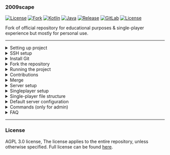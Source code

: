 ### 2009scape

[![License][license-shield]][license-url] [![Fork][fork-shield]][fork-url] [![Kotlin][kotlin-version]][kotlin-url] [![Java][java-version]][java-url] [![Release][play-release]][play-url] [![GitLab][gitlab-repo]][gitlab-url] [![License][github-repo]][github-url]

Fork of official repository for educational purposes & single-player experience but mostly for personal use.

***

<details>

<summary>Setting up project</summary>

***

### Setting up project

*For Windows users* - Turn developer mode on first in Windows developer settings.

1. Create a GitLab account.
2. Install [JDK 11](https://adoptium.net)
3. Install [IntelliJ IDEA](https://www.jetbrains.com/idea/download/)

***

</details>

<details>

<summary>SSH setup</summary>

***

### SSH setup

1. [Set up a key if you don't have one (ed25519)](https://docs.gitlab.com/ee/user/ssh.html#generate-an-ssh-key-pair)
2. [Add your public key to your gitlab account](https://docs.gitlab.com/ee/user/ssh.html#add-an-ssh-key-to-your-gitlab-account)
3. [Verify you can connect to git@gitlab.com](https://docs.gitlab.com/ee/user/ssh.html#verify-that-you-can-connect)

***

</details>

<details>

<summary>Install Git</summary>

***

<details>
<summary>on Windows</summary>

***

### Git on Windows

![Windows](https://i.imgur.com/p2UtTDY.png)

#### 1. Download

Visit the [official Git website](https://git-scm.com/download/win) to download the latest version of the Git installer
for Windows. The download should start automatically when you visit the page.

#### 2. Run the Installer

Launch the downloaded installer and follow the installation wizard.

#### 3. Verify the install via *Git Bash*

To ensure that Git has been installed correctly, open Git Bash and type the following command:

```  
git --version  
```

Press **Enter**, and the name of the version of Git you just installed should appear.

</details>
<details>
<summary>on macOS</summary>

***

### Git on macOS

#### 1. Download

Visit the [official Git website](https://git-scm.com/download/mac) to download the latest version of the Git installer
for macOS.

![macOs](https://i.imgur.com/vCe9oRG.png)

#### 2. Complete Installation Instructions

Once the installer is downloaded, open the .dmg file and follow the installation instructions.

#### 3. Verify Installation With Terminal

To ensure that Git has been installed correctly, open Terminal and type the following command:

```  
git --version  
```  

Press Enter, and you should see the version of Git you installed displayed on the next line.

</details>
<details>
<summary>on Linux</summary>  

***

### Git on Linux

#### 1. Install Via Package Manager

![Linux](https://i.imgur.com/htuf2ii.png)

The easiest way to install Git on Linux is through the package manager for your distribution. For Debian-based
distributions like Ubuntu, you can use the apt package manager:

```  
sudo apt-get install git  
```  

#### 2. Verify the Installation

***

Open Terminal and type in the following:

```  
git --version  
```  

</details>

***

</details>
<details>

<summary>Fork the repository</summary>

***

#### Fork the repository

1. Go to the page of the project you want to fork.
2. In the upper right corner you will find the **fork** button, click it.  
   ![Fork](https://i.imgur.com/Nahtart.png)

3. Select the project url = your gitlab username, and click fork project.  
   ![Url](https://i.imgur.com/h28Hph6.png)

4. Once the process is complete, you should be redirected to your account exactly to the homepage of the project you
   forked.
5. To get started work with the project, It needs to be moved to intelij idea, on your fork page, click the code button
   and copy the url.    
   ![Copy](https://i.imgur.com/AsUaLN3.png)

6. Start the IntelliJ IDEA and click **_Get from VCS_** button.  
   ![Vcs](https://i.imgur.com/8A5VBQJ.png)

7. To clone the fork into the program we will need [GIT](https://gitforwindows.org/index.html) (If you have not used the
   instructions above continue), you can download it right now by clicking **_download and install_**.  
   ![Install](https://i.imgur.com/Beto8tJ.png)

8. When the process finishes paste the previously copied **_URL_** of your fork, and wait for it to done.<br>
9. If you get this message after paste the url:, setup ssh again  
   ![Error](https://i.imgur.com/pKYNbZN.png)

10. When it finishes the process, the project will automatically open, when it is before that the program requires you
    to get permission select yes if you want to continue.
11. Once the project has opened in the lower right corner you will see a window indicating that you can **_Load maven_**
    config, do so and the project will automatically load, next.

***

</details>

<details>  

<summary>Running the project</summary>   

***

### Running the project

#### Linux / OSX

Start the game server with the included run script. Use `./run -h` for more info.

#### Windows

Start the game server with `run-server.bat`  
You can also use maven plugins, on the right side of the program:  
![17](https://i.imgur.com/guCIxqP.png)

***

</details>
<details>  

<summary>Contributions</summary>  

***

### Contributions

1. If you want to send your work to the main repository, add official repository as your upstream
2. In program click the terminal on bottom left corner and paste:

```  
git remote add upstream https://gitlab.com/2009scape/2009scape  
 ``` 

![9](https://i.imgur.com/ic0irvY.png)

***

</details>
<details>  

<summary>Merge</summary>   

***

### Merge

1. When you push changes to your repository, on the gitlab page, there will be an option for you to send this commit to
   the main repository.
2. Click New merge request option, select target branch master, continue, fill in the description (of the changes you
   made) and approve.  
   ![10](https://i.imgur.com/9A4q5jK.png)

If you have encountered a problem with GitLab please refer to the help center available at
this [link]( https://gitlab.com/help).

***

</details>

<details>  

<summary>Server setup</summary>  

***

### Server Setup

* ~~Set up `db` user with read/write permissions on server database~~
* ~~Put creds in `credentials.json`~~
* ~~`sudo apt install libmariadb3 libmariadb-dev`~~

***

</details>

<details>  

<summary>Singleplayer setup</summary> 

***

### Singleplayer

To run singleplayer, read the following information.

### Setup

1. Download [GitHub Desktop](https://desktop.github.com/download/) app.  
   ![](https://i.imgur.com/RZnyFVo.png)
2. Go to [singleplayer](https://github.com/szumaster1/game) repository.
3. Fork this repository to your repositories, then Clone it using github desktop app.  
   ![](https://i.imgur.com/GM2vT7k.png)  
   ![](https://github.com/user-attachments/assets/96765cd1-e5a4-47f3-8a3b-2b40b1f9a656)  
   ![](https://github.com/user-attachments/assets/83b6b35f-35d5-4cc3-a6a5-9c2ebcaa72a8)

4. Run `launch.bat` on Windows, or `launch.sh` on a UN*X system.  
   ![](https://i.imgur.com/y7lQ5F7.png)

5. If the server starts, run `client.jar`.

***

</details>
<details>

<summary>Single-player file structure</summary>

***

```
singleplayer_folder
├─ .gitignore
├─ launch.bat
├─ launch.sh
│
├─ game
│  │ ├─ client.jar
│  │ ├─ config.json
│  │ └─ server.jar
│  │
│  ├─ data
│  │   │ └─ ObjectParser.xml
│  │   │
│  │   ├─ botdata
│  │   │    ├─ botnames.txt
│  │   │    ├─ bot_dialogue.json
│  │   │    ├─ getnames.sh
│  │   │    ├─ ge_bot_appearances_and_equipment.json
│  │   │    ├─ namesandarmor.txt
│  │   │    ├─ namesandarmorscript
│  │   │    └─ pestcontrolcopies.txt
│  │   ├─ cache
│  │   │    ├─ main_file_cache.dat2
│  │   │    ├─ main_file_cache.idx0
│  │   │    ├─ main_file_cache.idx1
│  │   │    ├─ main_file_cache.idx2
│  │   │    ├─ main_file_cache.idx3
│  │   │    ├─ main_file_cache.idx4
│  │   │    ├─ main_file_cache.idx5
│  │   │    ├─ main_file_cache.idx6
│  │   │    ├─ main_file_cache.idx7
│  │   │    ├─ main_file_cache.idx8
│  │   │    ├─ main_file_cache.idx9
│  │   │    ├─ main_file_cache.idx10
│  │   │    ├─ main_file_cache.idx11
│  │   │    ├─ main_file_cache.idx12
│  │   │    ├─ main_file_cache.idx13
│  │   │    ├─ main_file_cache.idx14
│  │   │    ├─ main_file_cache.idx15
│  │   │    ├─ main_file_cache.idx16
│  │   │    ├─ main_file_cache.idx17
│  │   │    ├─ main_file_cache.idx18
│  │   │    ├─ main_file_cache.idx19
│  │   │    ├─ main_file_cache.idx20
│  │   │    ├─ main_file_cache.idx21
│  │   │    ├─ main_file_cache.idx22
│  │   │    ├─ main_file_cache.idx23
│  │   │    ├─ main_file_cache.idx24
│  │   │    ├─ main_file_cache.idx25
│  │   │    ├─ main_file_cache.idx26
│  │   │    ├─ main_file_cache.idx27
│  │   │    ├─ main_file_cache.idx28
│  │   │    └─ main_file_cache.idx255
│  │   │
│  │   ├─ configs
│  │   │    ├─ account_limit_exceptions.conf
│  │   │    ├─ ammo_configs.json
│  │   │    ├─ clue_rewards.json
│  │   │    ├─ door_configs.json
│  │   │    ├─ drop_tables.json
│  │   │    ├─ ground_spawns.json
│  │   │    ├─ interface_configs.json
│  │   │    ├─ item_configs.json
│  │   │    ├─ music_configs.json  
│  │   │    ├─ npc_configs.json
│  │   │    ├─ npc_spawns.json
│  │   │    ├─ object_configs.json
│  │   │    ├─ ranged_weapon_configs.json
│  │   │    ├─ shops.json
│  │   │    ├─ varbit_definitions.json
│  │   │    ├─ xteas.json
│  │   │    │
│  │   │    └─ shared_tables
│  │   │         ├─ ASDT.xml
│  │   │         ├─ CELEDT.xml
│  │   │         ├─ GDT.xml
│  │   │         ├─ HDT.xml
│  │   │         ├─ RDT.xml
│  │   │         ├─ RSDT.xml
│  │   │         └─ USDT.xml
│  │   │
│  │   ├─ eco
│  │   │   └─ .gitignore
│  │   │
│  │   └─ players
│  │       └─ ...
│  │
│  │
│  └─ worldprops
│          └─ default.conf
│
└─ jre
 └─ ...
 ```

</details>
<details>

<summary>Default server configuration</summary>

***

```  
[server]
#Log Level - the level of verbosity used for logs.
#"verbose" - ALL logs are shown.
#"detailed" - FINE logs are hidden, which is generally bulk/debug info.
#"cautious" - FINE, INFO logs are hidden, meaning this level only shows warnings and errors.
#"silent" - FINE, INFO, WARN logs are hidden, meaning this level only shows errors.
log_level = "verbose"
#Secret key - this is sent by the client during login.
#Client/Server MUST match or connection is refused.
secret_key = "2009scape_development"
write_logs = true
msip = "127.0.0.1" # 192.168.1.3
#preload the map (Increases memory usage by 2GB but makes game ticks smoother).
preload_map = false
#--------Note: If both of the below are false, no database is required to run the server.--------------
#true = login requires password to be correct, passwords are hashed before stored. false = login does not care about the correctness of a password.
use_auth = false #NOTE: THIS MUST BE SET TO TRUE IN PRODUCTION!
#true - account data (credits, playtime, etc) is persisted, false - account data is purely temporary.
#NOTE: this does not affect actual save data, like stats, inventory, etc.
persist_accounts = false #NOTE: THIS MUST BE SET TO TRUE IN PRODUCTION!
noauth_default_admin = true #NOTE: If we are not using auth, this determines whether or not players are admins by default.
#------------------------------------------------------------------------------------------------------
#The limit on how many different accounts a player can log into per day.
daily_accounts_per_ip = 5
watchdog_enabled = false
#smartpathfinder_bfs = true

[database]
database_name = "global"
database_username = "root"
database_password = ""
database_address = "127.0.0.1"
database_port = "3306"

[integrations]
grafana_logging = false
grafana_log_path = "@data/logs"
grafana_log_ttl_days = 3

[world]
#Server name.
name = "RuneScape"
#name used for announcements of bots selling items on the GE.
name_ge = "2009scape"
#Toggle debug mode.
debug = true
#Toggle development mode.
dev = true
#Toggle gui (old).
start_gui = false
#Toggle daily restart (reset server store every 24h).
daily_restart = false
#World number.
world_id = "1"
#Country id.
country_id = "0"
#Toggle if the world should be member or not.
members = true
#activity as displayed on the world list.
activity = "2009scape classic."
#Toggle PVP mode.
pvp = false
#Default XP rate.
default_xp_rate = 1.0
#Enables a default clan for players to join automatically. Should be an account with the same name as @name, with a clan set up already.
enable_default_clan = false
#Enable or disable AI bots.
enable_bots = true
#Message of the week model ID, 0 for random.
motw_identifier = "0"
#Text shown for message of the week - @name will be replaced with the name property set above.
motw_text = "Welcome to @name emulation!"
#The coordinates new players spawn at.
new_player_location = "3094,3107,0"
#The location of home teleport.
home_location = "3222,3218,0"
#Auto stock.
autostock_ge = true
#Buy tokens for coins (For FOG, RC Store).
allow_token_purchase = true
#Enable special custom perks system.
skillcape_perks = true
#Increase door time (Old).
increased_door_time = true
#Enable use of "scripts".
enable_botting = false
#Number of bots in-game.
max_adv_bots = 100
#Toggle bot that double money in Grand Exchange.
enable_doubling_money_scammers = true
#Enable Wilderness PVP.
wild_pvp_enabled = false
#Toggle Jad practice (for tokkul, safe fight).
jad_practice_enabled = false
#minimum HA value for announcements of bots selling on ge.
ge_announcement_limit = 500
#Toggle castle wars (Not yet).
enable_castle_wars = false
#Enable personalized shops (back-port)
personalized_shops = false
#Enable override prices by bots on Grand Exchange.
bots_influence_ge_price = true
#verbose cutscene logging (for cutscenes in the new system).
verbose_cutscene = false
#show the rules the first time a player logs in.
show_rules = false
#the number of revenants active at a time.
revenant_population = 30
#enable auto-buy/auto-sell on the GE.
i_want_to_cheat = false
#better agility pyramid gp reward (gp reward = 1000 + ((agility level / 99) * 9000)).
better_agility_pyramid_gp = true
#better dragonfire shield attack (30 second cooldown instead of 2 minutes).
better_dfs = true
#new player announcement.
new_player_announcement = true
#enables holiday random events (no effect on normal random events).
holiday_event_randoms = true
#force holiday randoms (can only force one at a time).
force_halloween_randoms = false
force_christmas_randoms = false
force_easter_randoms = true
#runecrafting formula revision (573 introduced probabilistic multiple runes, 581 extrapolated probabilistic runes past 99).
runecrafting_formula_revision = 581
#one click for opening bank interface.
bank_booth_quick_open = true

[paths]
#path to the data folder, which contains the cache subfolder and such.
data_path = "data"
#in the lines below, @data will be replaced with the value set for data_path.
cache_path = "@data/cache"
store_path = "@data/serverstore"
save_path = "@data/players"
configs_path = "@data/configs"
#this is where economy/grand exchange data gets saved.
grand_exchange_data_path = "@data/eco"
#path to file defining the rare drop table.
rare_drop_table_path = "@data/configs/shared_tables/RDT.xml"
#path to file defining c.ele minor drop table.
cele_drop_table_path = "@data/configs/shared_tables/CELEDT.xml"
#path to file defining the uncommon seed drop table.
uncommon_seed_drop_table_path = "@data/configs/shared_tables/USDT.xml"
#path to file defining the herb drop table.
herb_drop_table_path = "@data/configs/shared_tables/HDT.xml"
#path to file defining the gem drop table.
gem_drop_table_path = "@data/configs/shared_tables/GDT.xml"
#path to file defining the rare seed drop table.
rare_seed_drop_table_path = "@data/configs/shared_tables/RSDT.xml"
#path to file defining the allotment seed drop table.
allotment_seed_drop_table_path = "@data/configs/shared_tables/ASDT.xml"
#path to file containing boot-time object changes.
object_parser_path = "@data/ObjectParser.xml"
#path logs are written to.
logs_path = "@data/logs"
bot_data = "@data/botdata"
eco_data = "@data/eco"

```

</details>

<details>
<summary>Commands (only for admin)</summary>

***

#### Command list

````  
::1hit  
::addcredits  
::addxp  
::allmusic  
::allowaggro  
::allquest  
::anim  
::announce  
::appearance  
::audio  
::balloon  
::ban  
::bank  
::barrage  
::botinfo bot_name  
::bury  
::calc_accuracy  
::calc_accuracy npc_id  
::calcmaxhit  
::cancelupdate  
::charge  
::cleardiary  
::clearjob  
::commands  
::completediaries  
::coords  
::cs2  
::csvmodcr  
::datamap  
::debug  
::define_varbit  
::drawchunks  
::drawclipping  
::drawintersect  
::drawregions  
::drawroute  
::dumpappearance  
::dumpdatamaps  
::dumpstructs  
::empty  
::emptybank  
::expression  
::f  
::farmkit  
::findobj  
::finishbins  
::finishtask  
::fmanim  
::fmend  
::fmspeed  
::fmspeedend  
::fmstart  
::ge bot  
::ge buying  
::ge search  
::ge selling  
::geprivacy  
::getattribute  
::getnpcparent  
::getobjectvarp  
::getvarbit  
::giveitem  
::globalaudio  
::god  
::grow  
::home  
::iface  
::iftriggers  
::infinitespecial  
::interface  
::invis  
::ipban  
::item  
::itemsearch  
::jail  
::kick  
::killme  
::listifmodels  
::listiftext  
::loc  
::log  
::loopanim  
::makeover  
::mapredo  
::max  
::modcr  
::model  
::movcam  
::mrboneswildride  
::mute  
::muteglobal  
::noobme  
::npc  
::npcanim  
::npcsearch  
::npcsearch name  
::object  
::objectgrid  
::overlay  
::players  
::playid  
::playjingle id  
::playsong id  
::pnpc  
::poscam  
::potato  
::quest  
::quests  
::ranim  
::region  
::reloadjson  
::removeitem  
::removeitemall  
::reply  
::resetanim  
::resetbins  
::resetcam  
::resetpassword  
::rolldrops  
::rolltrawlerloot  
::rotcam  
::rules  
::runekit  
::sconfigrange  
::sconfigrange0  
::script  
::scripts  
::setattribute  
::setlevel  
::setpasswordother  
::setplaqueread  
::setqueststage  
::setslayerpoints  
::setslayertask  
::setvarbit  
::setvarc  
::setvarp  
::shakecam  
::shop  
::skip  
::spellbook  
::stats  
::stopscript  
::struct  
::tele  
::teleobj  
::teleto  
::teletome  
::testfm  
::testpacket  
::timers  
::to  
::update  
::varbits  
::xface

````  

</details>

<details>
<summary>FAQ</summary>

***

### FAQ

#### Add admin rights:

You'll need to edit default config and set `noauth_default_admin = false` to `true`

#### How to change xp rates:

You'll need to edit default config `default xp rate` to `default xp rate = desired rate`

</details>

***

### License

AGPL 3.0 license, The license applies to the entire repository, unless otherwise specified. Full license can be
found [here](https://www.gnu.org/licenses/agpl-3.0.en.html).

[license-shield]: https://img.shields.io/badge/license-AGPL--3.0-informational

[license-url]: https://www.gnu.org/licenses/agpl-3.0.en.html

[fork-shield]: https://img.shields.io/badge/repository-fork-blue

[fork-url]: https://gitlab.com/2009scape/2009scape

[play-release]: https://img.shields.io/badge/singleplayer-release-blue

[play-url]: https://github.com/szumaster1/game

[kotlin-version]: https://img.shields.io/badge/kotlin-1.8.20-blue.svg?logo=kotlin

[kotlin-url]: http://kotlinlang.org

[java-version]: https://img.shields.io/badge/java-11-blue.svg?logo=openjdk

[java-url]: https://adoptium.net/temurin/releases/?version=11

[gitlab-repo]: https://img.shields.io/badge/emulator-src-blue.svg?logo=gitlab

[gitlab-url]: https://gitlab.com/rs2emu/game-server

[github-repo]: https://img.shields.io/badge/emulator-src-blue.svg?logo=github

[github-url]: https://github.com/szumaster1/game-server